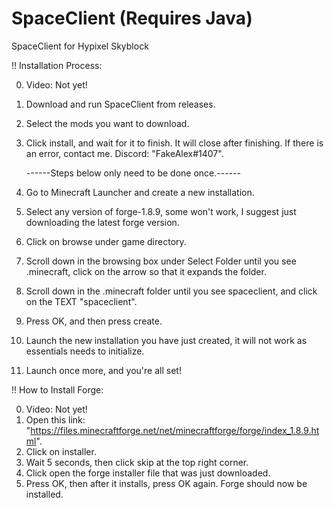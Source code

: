 # SpaceClient (Requires Java)
SpaceClient for Hypixel Skyblock

!!  Installation Process:

0. Video: Not yet!
1. Download and run SpaceClient from releases.
2. Select the mods you want to download.
3. Click install, and wait for it to finish. It will close after finishing. If there is an error, contact me. Discord: "FakeAlex#1407".

    ------Steps below only need to be done once.------

4. Go to Minecraft Launcher and create a new installation.
5. Select any version of forge-1.8.9, some won't work, I suggest just downloading the latest forge version.
6. Click on browse under game directory.
7. Scroll down in the browsing box under Select Folder until you see .minecraft, click on the arrow so that it expands the folder.
8. Scroll down in the .minecraft folder until you see spaceclient, and click on the TEXT "spaceclient".
9. Press OK, and then press create.
10. Launch the new installation you have just created, it will not work as essentials needs to initialize.
11. Launch once more, and you're all set!

!!  How to Install Forge:

0. Video: Not yet!
1. Open this link: "https://files.minecraftforge.net/net/minecraftforge/forge/index_1.8.9.html".
2. Click on installer.
3. Wait 5 seconds, then click skip at the top right corner.
4. Click open the forge installer file that was just downloaded.
5. Press OK, then after it installs, press OK again. Forge should now be installed.
